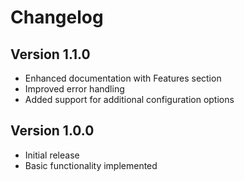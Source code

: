 # Changelog

## Version 1.1.0
- Enhanced documentation with Features section
- Improved error handling
- Added support for additional configuration options

## Version 1.0.0
- Initial release
- Basic functionality implemented
